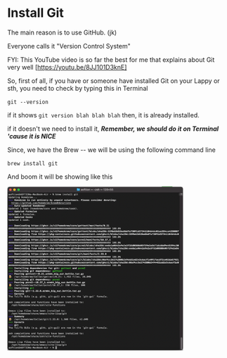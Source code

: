 # Install Git
The main reason is to use GitHub. (jk)

Everyone calls it "Version Control System"

FYI: This YouTube video is so far the best for me that explains about Git very well  [https://youtu.be/8JJ101D3knE]

So, first of all, if you have or someone have installed Git on your Lappy or sth, you need to check by typing this in Terminal 

```
git --version
```
if it shows `git version blah blah blah` then, it is already installed.

if it doesn't we need to install it, ***Remember, we should do it on Terminal 'cause it is NICE***

Since, we have the Brew -- we will be using the following command line 

```
brew install git
```
And boom it will be showing like this

<img src="brewgit.png" alt="brewgit" width="400"/>

